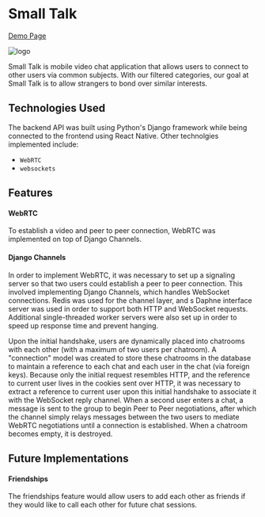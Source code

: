 # Small Talk

[Demo Page](https://github.com/victorli158/smalltalk/)

![logo](http://res.cloudinary.com/dqr2mejhc/image/upload/c_scale,w_240/v1497230719/icon_a2orqx.png)

Small Talk is mobile video chat application that allows users to connect to other users via common subjects. With our filtered categories, our goal at Small Talk is to allow strangers to bond over similar interests.

## Technologies Used

The backend API was built using Python's Django framework while being connected to the frontend using React Native. Other technolgies implemented include:

- `WebRTC`
- `websockets`

## Features


#### WebRTC

To establish a video and peer to peer connection, WebRTC was implemented on top of Django Channels.

#### Django Channels

In order to implement WebRTC, it was necessary to set up a signaling server so that two
users could establish a peer to peer connection. This involved implementing Django Channels, which
handles WebSocket connections. Redis was used for the channel layer, and s Daphne interface server was used in order to support both HTTP and WebSocket requests. Additional single-threaded worker servers were also set up in order to speed up response time and prevent hanging.

Upon the initial handshake, users are dynamically placed into chatrooms with each other (with a maximum of two users per chatroom).  A "connection" model was created to store these chatrooms in the database to maintain a reference to each chat and each user in the chat (via foreign keys). Because only the initial request resembles HTTP, and the reference to current user lives in the cookies sent over HTTP, it was necessary to extract a reference to current user upon this initial handshake to associate it with the WebSocket reply channel. When a second user enters a chat, a message is sent to the group to begin Peer to Peer negotiations, after which the channel simply relays messages between the two users to mediate WebRTC negotiations until a connection is established. When a chatroom becomes empty, it is destroyed.


## Future Implementations

#### Friendships
The friendships feature would allow users to add each other as friends if
they would like to call each other for future chat sessions.
